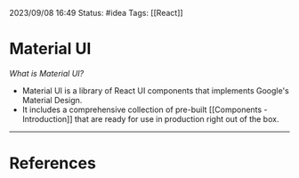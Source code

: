 2023/09/08 16:49
Status: #idea
Tags: [[React]]

# Material UI


*What is Material UI?*

- Material UI is a library of React UI components that implements Google's Material Design.
- It includes a comprehensive collection of pre-built [[Components - Introduction]] that are ready for use in production right out of the box.







---
# References
